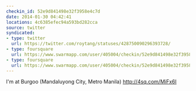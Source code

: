 ```yaml
---
checkin_id: 52e9d841498e32f3958e4c7d
date: 2014-01-30 04:42:41
locations: 4c6385efec94a593bd282cca
source: twitter
syndicated:
- type: twitter
  url: https://twitter.com/roytang/statuses/428750090296393728/
- type: foursquare
  url: https://www.swarmapp.com/user/405004/checkin/52e9d841498e32f3958e4c7d?s=PeXzE9u4fnmroU72iBm_KyVCWPY&ref=tw
- type: foursquare
  url: https://www.swarmapp.com/user/405004/checkin/52e9d841498e32f3958e4c7d?s=PeXzE9u4fnmroU72iBm_KyVCWPY&ref=tw
---
```


I'm at Burgoo (Mandaluyong City, Metro Manila) http://4sq.com/MiFx6I